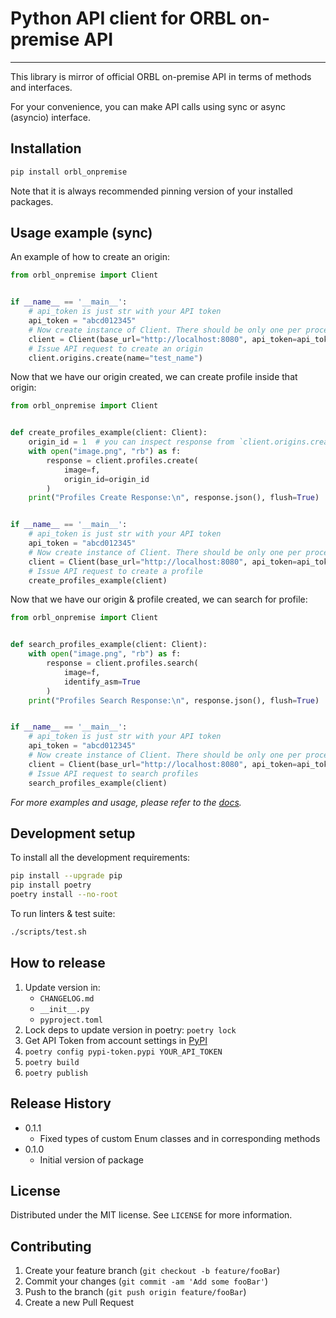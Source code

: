 # Python API client for ORBL on-premise API

_________________

This library is mirror of official ORBL on-premise API in terms of methods and interfaces.

For your convenience, you can make API calls using sync or async (asyncio) interface.

## Installation

```sh
pip install orbl_onpremise
```

Note that it is always recommended pinning version of your installed packages.

## Usage example (sync)

An example of how to create an origin:

```python
from orbl_onpremise import Client


if __name__ == '__main__':
    # api_token is just str with your API token
    api_token = "abcd012345"
    # Now create instance of Client. There should be only one per process.
    client = Client(base_url="http://localhost:8080", api_token=api_token)
    # Issue API request to create an origin
    client.origins.create(name="test_name")

```

Now that we have our origin created, we can create profile inside that origin:

```python
from orbl_onpremise import Client


def create_profiles_example(client: Client):
    origin_id = 1  # you can inspect response from `client.origins.create`
    with open("image.png", "rb") as f:
        response = client.profiles.create(
            image=f,
            origin_id=origin_id
        )
    print("Profiles Create Response:\n", response.json(), flush=True)


if __name__ == '__main__':
    # api_token is just str with your API token
    api_token = "abcd012345"
    # Now create instance of Client. There should be only one per process.
    client = Client(base_url="http://localhost:8080", api_token=api_token)
    # Issue API request to create a profile
    create_profiles_example(client)

```

Now that we have our origin & profile created, we can search for profile:

```python
from orbl_onpremise import Client


def search_profiles_example(client: Client):
    with open("image.png", "rb") as f:
        response = client.profiles.search(
            image=f,
            identify_asm=True
        )
    print("Profiles Search Response:\n", response.json(), flush=True)


if __name__ == '__main__':
    # api_token is just str with your API token
    api_token = "abcd012345"
    # Now create instance of Client. There should be only one per process.
    client = Client(base_url="http://localhost:8080", api_token=api_token)
    # Issue API request to search profiles
    search_profiles_example(client)

```

_For more examples and usage, please refer to the [docs](./docs)._

## Development setup

To install all the development requirements:

```sh
pip install --upgrade pip
pip install poetry
poetry install --no-root
```

To run linters & test suite:

```sh
./scripts/test.sh
```

## How to release

1. Update version in:
   * `CHANGELOG.md`
   * `__init__.py`
   * `pyproject.toml`
2. Lock deps to update version in poetry: `poetry lock`
3. Get API Token from account settings in [PyPI](https://pypi.org/manage/account/)
4. `poetry config pypi-token.pypi YOUR_API_TOKEN`
5. `poetry build`
6. `poetry publish`

## Release History
* 0.1.1
    * Fixed types of custom Enum classes and in corresponding methods
* 0.1.0
    * Initial version of package

## License

Distributed under the MIT license. See ``LICENSE`` for more information.

## Contributing

1. Create your feature branch (`git checkout -b feature/fooBar`)
2. Commit your changes (`git commit -am 'Add some fooBar'`)
3. Push to the branch (`git push origin feature/fooBar`)
4. Create a new Pull Request
